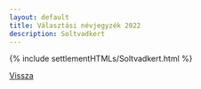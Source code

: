 ```yaml
---
layout: default
title: Választási névjegyzék 2022
description: Soltvadkert
---
```


{% include settlementHTMLs/Soltvadkert.html %}

[Vissza](../)
